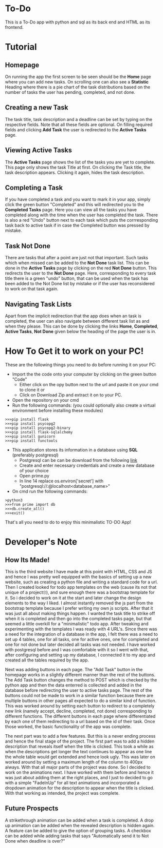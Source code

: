 # To-Do

This is a To-Do app with python and sql as its back end and HTML as its frontend.

# Tutorial
## Homepage
On running the app the first screen to be seen should be the **Home** page where you can add new tasks. On scrolling one can also see a **Statistic** Heading where there is a pie chart of the task distributions based on the number of tasks the user has pending, completed, and not done.

## Creating a new Task
The task title, task description and a deadline can be set by typing on the respective fields. Note that all these fields are optional. On filling required fields and clicking **Add Task** the user is redirected to the **Active Tasks** page.

## Viewing Active Tasks
The **Active Tasks** page shows the list of the tasks you are yet to complete. This page only shows the task Title at first. On clicking the Task title, the task description appears. Clicking it again, hides the task description.

## Completing a Task
If you have completed a task and you want to mark it in your app, simply click the green button "Completed" and this will redirected you to the **Completed Tasks** page. Here you can view all the tasks you have completed along with the time when the user has completed the task. There is also a red "Undo" button next to each task which puts the corrresponding task back to active task if in case the Completed button was pressed by mistake.

## Task Not Done
There are tasks that after a point are just not that important. Such tasks which when missed can be added to the **Not Done** task list. This can be done in the **Active Tasks** page by clicking on the red **Not Done** button. This redirects the user to the **Not Done** page. Here, corresponding to every task title there is a green "undo" button, that can be used when the task has been added to the Not Done list by mistake or if the user has reconsidered to work on that task again.

## Navigating Task Lists
Apart from the implicit redirection that the app does when an task is completed, the user can also navigate between different task list as and when they please. This can be done by clicking the links **Home**, **Completed**, **Active Tasks**, **Not Done** given below the heading of the page the user is in.

# How To Get it to work on your PC!

These are the following things you need to do before running it on your PC:
- Import the the code onto your computer by clicking on the green button "Code"
    - Either click on the opy button next to the url and paste it on your cmd to clone it or
    - Click on Download Zip and extract it on to your PC.
- Open the repository on your cmd
- Run the following commands: (you could optionally also create a virtual environment before installing these modules)
```
>>>pip install flask
>>>pip install psycopg2
>>>pip install psycopg2-binary
>>>pip install flask-sqlalchemy
>>>pip install gunicorn
>>>pip install functools
```
- This application stores its information in a database using **SQL** (preferably postgresql)
    - Postgresql can be can be download from the following [link](https://www.postgresql.org/download/)
    - Create and enter necessary credentials and create a new database of your choice
    - Open prime.py
    - In line 14 replace os.environ\['secret'] with "postgresql://<username>:<password>@localhost<database_name>"
- On cmd run the following commands:
```
>python3
>>>from prime import db
>>>db.create_all()
>>>exit()
```

That's all you need to do to enjoy this minimalistic TO-DO App!

# Developer's Note
## How Its Made!
This is the third website I have made at this point with HTML, CSS and JS and hence I was pretty well equipped with the basics of setting up a new website, such as creating a python file and writing a standard code for a url. Then I created looked for todo app templates on the web (cause its not that unique of a project🙄), and sure enough there was a bootstrap template for it. So i decided to work on it at the start and later change the design elements to the way I liked. I almost instantly removed the js part from the bootstrap template because I prefer writing my own js scripts. After that it was just all about making things happen. I wanted the task title to strike off when it is completed and then go into the completed tasks page, but that seemed a little overkill for a "minimalistic" todo app. After tweaking and experimenting with the templates I was ready with 4 URL's. Since there was a need for the integration of a database in the app, I felt there was a need to set up 4 tables, one for all tasks, one for active ones, one for completed and one for not done but later decided all tasks was not needed. I have worked with postgresql before and I was comfortable with it so I went with that, after configuring and setting up my database, I connected it to my app and created all the tables required by the app.

Next was adding buttons in each page. The "Add Task" button in the homepage works in a slightly different manner than the rest of the buttons. The Add Task button changes the method to POST which is checked by the python app and then the data enterred is collected and added in the database before redirecting the user to active tasks page. The rest of the buttons could not be made to work in a similar function because there are multiple buttons in other pages all expected to do a similar kind of function. This was worked around by setting each button to redirect to a completely new link (namely accept, decline, completed, not done) corresponding to different functions. The different buttons in each page where differentiated by each one of them redirecting to a url based on the id of their task. Once those worked, the basic functionality of the app was complete.

The next part was to add a few features. But this is a never ending process and hence the final stage of the project. The first part was to add a hidden description that reveals itself when the title is clicked. This took a while as when the descriptions get longer the text continues to appear as one line the whole table would get extended and hence look ugly. This was later on  worked around by setting a maximum length of the column to 400px always. With that all major parts of the project was done. So I decided to work on the animations next. I have worked with them before and hence it was just about adding them at the right places, and I just to decided to go with a simple "FadeInUp" for all text animations and incorporated a dropdown animation for the description to appear when the title is clicked. With that working as intended, the project was complete.

## Future Prospects
A strikethrough animation can be added when a task is completed. A drop up animation can be added when the revealed description is hidden again. A feature can be added to give the option of grouping tasks. A checkbox can be added while adding tasks that says "Automatically send it to Not Done when deadline is over?"